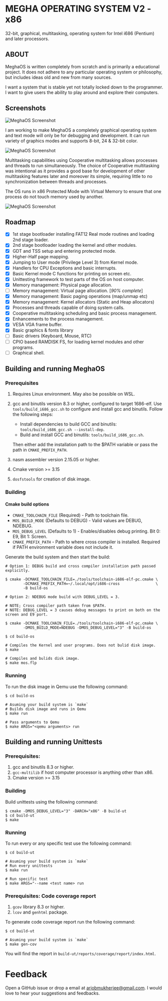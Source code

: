 # MEGHA OPERATING SYSTEM V2 - x86

32-bit, graphical, multitasking, operating system for Intel i686 (Pentium) and later processors.

## ABOUT

MeghaOS is written completely from scratch and is primarily a educational project. It does not
adhere to any particular operating system or philosophy, but includes ideas old and new from many
sources.

I want a system that is stable yet not totally locked down to the programmer. I want to give users
the ability to play around and explore their computers.

## Screenshots

![MeghaOS Screenshot](/docs/images/meghaos_vesafb.png)

I am working to make MeghaOS a completely graphical operating system and text mode will only be for
debugging and development. It can run variety of graphics modes and supports 8-bit, 24 & 32-bit
color.

![MeghaOS Screenshot](/docs/images/meghaos_mpdemo.gif)

Multitasking capabilities using Cooperative multitasking allows processes and threads to run
simultaneously. The choice of Cooperative multitasking was intentional as it provides a good base
for development of other multitasking features later and moreover its simple, requiring little to no
synchronization between threads and processes.

The OS runs in x86 Protected Mode with Virtual Memory to ensure that one process do not touch memory
used by another.

![MeghaOS Screenshot](/docs/images/meghaos_screenshot.png)

## Roadmap

- [X] 1st stage bootloader installing FAT12 Real mode routines and loading 2nd stage loader.
- [X] 2nd stage bootloader loading the kernel and other modules.
- [X] GDT and TSS setup and entering protected mode.
- [X] Higher-Half page mapping.
- [X] Jumping to User mode (Privilege Level 3) from Kernel mode.
- [X] Handlers for CPU Exceptions and basic interrupts.
- [X] Basic Kernel mode C functions for printing on screen etc.
- [X] Unittesting framework to test parts of the OS on host computer.
- [X] Memory management: Physical page allocation.
- [ ] Memory management: Virtual page allocation. [*90% complete*]
- [X] Memory management: Basic paging operations (map/unmap etc)
- [X] Memory management: Kernel allocators (Static and Heap allocators)
- [X] Processes and threads capable of doing system calls.
- [X] Cooperative multitasking scheduling and basic process management.
- [X] Enhancements to the process management.
- [X] VESA VGA frame buffer.
- [X] Basic graphics & fonts library
- [ ] Basic drivers (Keyboard, Mouse, RTC)
- [ ] CPIO based RAMDISK FS, for loading kernel modules and other programs.
- [ ] Graphical shell.

## Building and running MeghaOS

### Prerequisites

1. Requires Linux environment. May also be possible on WSL.
2. gcc and binutils version 8.3 or higher, configured to target 1686-elf.
   Use `tools/build_i686_gcc.sh` to configure and install gcc and binutils. Follow the following
   steps:

   * Install dependencies to build GCC and binutils:  `tools/build_i686_gcc.sh --install-dep`.
   * Build and install GCC and binutils: `tools/build_i686_gcc.sh`.

   Then either add the installation path to the $PATH variable or pass the path in
   `CMAKE_PREFIX_PATH`.
3. nasm assembler version 2.15.05 or higher.
4. Cmake version >= 3.15
5. `dosfstools` for creation of disk image.

### Building

#### Cmake build options

* `CMAKE_TOOLCHAIN_FILE` (Required) - Path to toolchain file.
* `MOS_BUILD_MODE` (Defaults to DEBUG) - Valid values are DEBUG, NDEBUG.
* `MOS_DEBUG_LEVEL` (Defaults to 1) - Enables/disables debug printing. Bit 0: E9, Bit 1: Screen.
* `CMAKE_PREFIX_PATH` - Path to where cross compiler is installed. Required if PATH environment
    variable does not include it.

Generate the build system and then start the build:
```
# Option 1: DEBUG build and cross compiler installation path passed explicitly.

$ cmake -DCMAKE_TOOLCHAIN_FILE=./tools/toolchain-i686-elf-pc.cmake \
        -DCMAKE_PREFIX_PATH=~/.local/opt/i686-cross                \
        -B build-os

# Option 2: NDEBUG mode build with DEBUG_LEVEL = 3.

# NOTE; Cross compiler path taken from $PATH.
# NOTE: DEBUG_LEVEL = 3 causes debug messages to print on both on the screen and E9 port.

$ cmake -DCMAKE_TOOLCHAIN_FILE=./tools/toolchain-i686-elf-pc.cmake \
        -DMOS_BUILD_MODE=NDEBUG -DMOS_DEBUG_LEVEL="3" -B build-os
```
```
$ cd build-os

# Compiles the Kernel and user programs. Does not bulid disk image.
$ make

# Compiles and bulids disk image.
$ make mos.flp
```
### Running

To run the disk image in Qemu use the following command:
```
$ cd build-os

# Asuming your build system is `make`
# Builds disk image and runs in Qemu
$ make run

# Pass arguments to Qemu
$ make ARGS="<qemu arguments> run
```
## Building and running Unittests

### Prerequisites:

1. gcc and binutils 8.3 or higher.
2. `gcc-multilib` if host computer processor is anything other than x86.
4. Cmake version >= 3.15

### Building

Build unittests using the following command:
```
$ cmake -DMOS_DEBUG_LEVEL="3" -DARCH="x86" -B build-ut
$ cd build-ut
$ make
```
### Running

To run every or any specific test use the following command:
```
$ cd build-ut

# Asuming your build system is `make`
# Run every unittests
$ make run

# Run specific test
$ make ARGS="--name <test name> run

```
### Prerequisites: Code coverage report

1. `gcov` library 8.3 or higher.
2. `lcov` and `genhtml` package.

To generate code coverage report run the following command:
```
$ cd build-ut

# Asuming your build system is `make`
$ make gen-cov
```

You will find the report in `build-ut/reports/coverage/report/index.html`.

# Feedback

Open a GitHub issue or drop a email at arjobmukherjee@gmail.com. I would love to hear your
suggestions and feedbacks.
